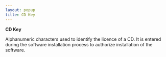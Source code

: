 ```yaml
---
layout: popup
title: CD Key
---
```



**CD Key**


Alphanumeric characters used to identify the licence of a CD. It is entered during the software installation process to authorize installation of the software.
